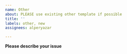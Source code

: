 ```yaml
---
name: Other
about: PLEASE use existing other template if possible
title: ''
labels: other, new
assignees: alperyazar

---
```


**Please describe your issue**
